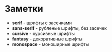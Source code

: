 # Заметки

* __serif__ - шрифты с засечками
* __sans-serif__ - рубленые шрифты, без засечек
* __cursive__ - курсивные шрифты
* __fantasy__ - декоративные шрифты
* __monospace__ - моноширные шрифты
